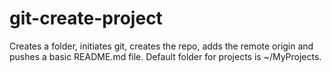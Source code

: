 # git-create-project

Creates a folder, initiates git, creates the repo, adds the remote origin and pushes a basic README.md file.
Default folder for projects is ~/MyProjects.
